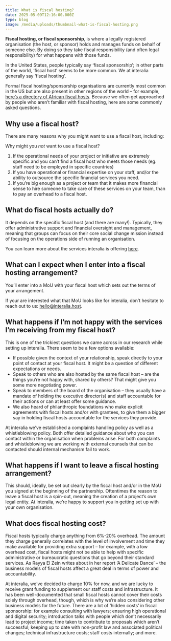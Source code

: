 ```yaml
---
title: What is fiscal hosting?
date: 2025-05-09T12:16:00.000Z
type: blog
image: /media/uploads/thumbnail-what-is-fiscal-hosting.png
---
```

**Fiscal hosting, or fiscal sponsorship**, is where a legally registered organisation (the host, or sponsor) holds and manages funds on behalf of someone else. By doing so they take fiscal responsibility (and often legal responsibility) for what happens with those funds. 

In the United States, people typically say ‘fiscal sponsorship’; in other parts of the world, ‘fiscal host’ seems to be more common. We at interalia generally say ‘fiscal hosting’. 

Formal fiscal hosting/sponsorship organisations are currently most common in the US but are also present in other regions of the world – for example, [here’s a directory of African fiscal hosts](https://directory.civsourceafrica.org/). Because we often get approached by people who aren’t familiar with fiscal hosting, here are some commonly asked questions. 

## Why use a fiscal host?

[](<>)There are many reasons why you might want to use a fiscal host, including: 

Why might you *not* want to use a fiscal host? 

1. If the operational needs of your project or initiative are extremely specific and you can’t find a fiscal host who meets those needs (eg. staff need to be employed in specific countries) 
2. If you have operational or financial expertise on your staff, and/or the ability to outsource the specific financial services you need. 
3. If you’re big enough as a project or team that it makes more financial sense to hire someone to take care of these services on your team, than to pay an overhead to a fiscal host. 

## What do fiscal hosts actually do?

It depends on the specific fiscal host (and there are many!). Typically, they offer administrative support and financial oversight and management, meaning that groups can focus on their core social change mission instead of focusing on the operations side of running an organisation.

You can learn more about the services interalia is offering [here](https://interalia.host/de/service/). 

## What can I expect when I enter into a fiscal hosting arrangement?

You’ll enter into a MoU with your fiscal host which sets out the terms of your arrangement.

If your are interested what that MoU looks like for interalia, don’t hesitate to reach out to us: [hello@interalia.host](mailto:hello@interalia.host).

## What happens if I’m not happy with the services I’m receiving from my fiscal host? 

This is one of the trickiest questions we came across in our research while setting up interalia. There seem to be a few options available:

* If possible given the context of your relationship, speak directly to your point of contact at your fiscal host. It might be a question of different expectations or needs. 
* Speak to others who are also hosted by the same fiscal host – are the things you’re not happy with, shared by others? That might give you some more negotiating power. 
* Speak to members of the board of the organisation – they usually have a mandate of holding the executive director(s) and staff accountable for their actions or can at least offer some guidance.
* We also heard of philanthropic foundations who make explicit agreements with fiscal hosts and/or with grantees, to give them a bigger say in holding fiscal hosts accountable for the services they provide. 

At interalia we’ve established a complaints handling policy as well as a whistleblowing policy. Both offer detailed guidance about who you can contact within the organisation when problems arise. For both complaints and whistleblowing we are working with external counsels that can be contacted should internal mechanism fail to work. 

## What happens if I want to leave a fiscal hosting arrangement?

This should, ideally, be set out clearly by the fiscal host and/or in the MoU you signed at the beginning of the partnership. Oftentimes the reason to leave a fiscal host is a spin-out, meaning the creation of a project’s own legal entity. At interalia, we’re happy to support you in getting set up with your own organisation.

## What does fiscal hosting cost?

Fiscal hosts typically charge anything from 6%-20% overhead. The amount they charge generally correlates with the level of involvement and time they make available for providing extra support – for example, with a low overhead cost, fiscal hosts might not be able to help with specific administrative or bureaucratic questions that go beyond their standard services. As Rayya El Zein writes about in her report ‘A Delicate Dance’ – the business models of fiscal hosts affect a great deal in terms of power and accountability. 

At interalia, we’ve decided to charge 10% for now, and we are lucky to receive grant funding to supplement our staff costs and infrastructure. It has been well-documented that small fiscal hosts cannot cover their costs solely through overhead, though, which is why we’re also considering other business models for the future. There are a lot of ‘hidden costs’ in fiscal sponsorship: for example consulting with lawyers; ensuring high operational and digital security; introduction talks with people which don’t necessarily lead to project income; time taken to contribute to proposals which aren’t successful; keeping up to date with non-profit law and associated political changes; technical infrastructure costs; staff costs internally; and more.
